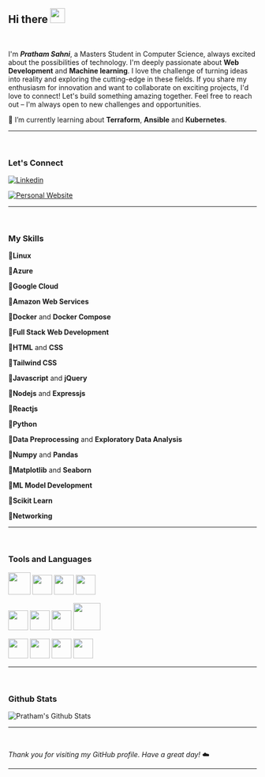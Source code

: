 ## Hi there <img src="https://raw.githubusercontent.com/MartinHeinz/MartinHeinz/master/wave.gif" width="30px"> 

<br> 

I'm ***Pratham Sahni***, a Masters Student in Computer Science, always excited about the possibilities of technology.
I'm deeply passionate about **Web Development** and **Machine learning**. I love the challenge of turning ideas into reality and exploring the cutting-edge in these fields.
If you share my enthusiasm for innovation and want to collaborate on exciting projects, I'd love to connect! Let's build something amazing together. Feel free to reach out – I'm always open to new challenges and opportunities.

🌱 I’m currently learning about **Terraform**, **Ansible** and **Kubernetes**.

---

<br>

### Let's Connect
[![Linkedin](https://img.shields.io/badge/linkedin-%230077B5.svg?style=for-the-badge&logo=linkedin&logoColor=FFFFFF)](https://linkedin.com/in/pratham-sahni)

[![Personal Website](https://img.shields.io/badge/Personal%20Website-%2312100E.svg?style=for-the-badge&logoColor=white)](https://prathamtech.netlify.app)

---

<br>

### My Skills

🔹**Linux** 

🔹**Azure** 

🔹**Google Cloud**

🔹**Amazon Web Services** 

🔹**Docker** and **Docker Compose**

🔹**Full Stack Web Development**

🔹**HTML** and **CSS**

🔹**Tailwind CSS**

🔹**Javascript** and **jQuery** 

🔹**Nodejs** and **Expressjs** 

🔹**Reactjs**

🔹**Python** 

🔹**Data Preprocessing** and **Exploratory Data Analysis**

🔹**Numpy** and **Pandas**

🔹**Matplotlib** and **Seaborn**

🔹**ML Model Development** 

🔹**Scikit Learn**

🔹**Networking** 

---

<br>

### Tools and Languages 

<img src="https://svgrepo.com/show/303205/html-5-logo.svg" height="45" width="45" /> <img src="https://cdn.worldvectorlogo.com/logos/logo-javascript.svg" height="40" width="40" /> <img src="https://cdn.worldvectorlogo.com/logos/python-5.svg" height="40" width="40" /> <img src="https://cdn.worldvectorlogo.com/logos/react-2.svg" height="40" width="40" /> 

<img src="https://cdn.worldvectorlogo.com/logos/aws-2.svg" height="40" width="40" /> <img src="https://cdn.worldvectorlogo.com/logos/azure-1.svg" height="40" width="40" /> <img src="https://cdn.worldvectorlogo.com/logos/google-cloud-1.svg" height="40" width="40" /> <img src="https://svgrepo.com/show/376353/terraform.svg" height="55" width="55" />

<img src="https://cdn.worldvectorlogo.com/logos/linux-tux-2.svg" height="40" width="40" /> <img src="https://cdn.worldvectorlogo.com/logos/bash-1.svg" height="40" width="40" /> <img src="https://cdn.worldvectorlogo.com/logos/docker.svg" height="40" width="40" /> <img src="https://cdn.worldvectorlogo.com/logos/visual-studio-code-1.svg" height="40" width="40" />  

---

<br>

### Github Stats
![Pratham's Github Stats](https://github-readme-stats.vercel.app/api?username=prthm786&show_icons=true)

---

<br>

*Thank you for visiting my GitHub profile. Have a great day!* ☁️

---

